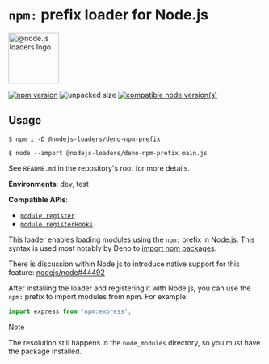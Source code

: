 # `npm:` prefix loader for Node.js

<img src="https://raw.githubusercontent.com/nodejs-loaders/nodejs-loaders/refs/heads/main/logo.svg" height="100" width="100" alt="@node.js loaders logo" />

[![npm version](https://img.shields.io/npm/v/@nodejs-loaders/deno-npm-prefix.svg)](https://www.npmjs.com/package/@nodejs-loaders/deno-npm-prefix)
![unpacked size](https://img.shields.io/npm/unpacked-size/@nodejs-loaders/deno-npm-prefix)
[![compatible node version(s)](https://img.shields.io/node/v/@nodejs-loaders/deno-npm-prefix.svg)](https://nodejs.org/download)

## Usage

```console
$ npm i -D @nodejs-loaders/deno-npm-prefix
```

```console
$ node --import @nodejs-loaders/deno-npm-prefix main.js
```

See `README.md` in the repository's root for more details.

**Environments**: dev, test

**Compatible APIs**:

* [`module.register`](https://nodejs.org/api/module.html#moduleregisterspecifier-parenturl-options)
* [`module.registerHooks`](https://nodejs.org/api/module.html#moduleregisterhooksoptions)

This loader enables loading modules using the `npm:` prefix in Node.js. This syntax is used most notably by Deno to [import npm packages](https://docs.deno.com/runtime/fundamentals/node/#using-npm-packages).

There is discussion within Node.js to introduce native support for this feature: [nodejs/node#44492](https://github.com/nodejs/node/issues/44492)

After installing the loader and registering it with Node.js, you can use the `npm:` prefix to import modules from npm. For example:

```js
import express from 'npm:express';
```

> [!NOTE]
> The resolution still happens in the `node_modules` directory, so you must have the package installed.
